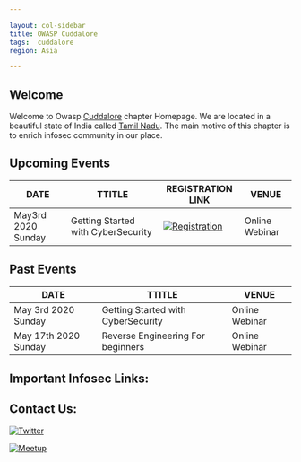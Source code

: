 ```yaml
---

layout: col-sidebar
title: OWASP Cuddalore
tags:  cuddalore
region: Asia

---
```


## Welcome
Welcome to Owasp [Cuddalore](https://en.wikipedia.org/wiki/Cuddalore) chapter Homepage. We are located in a beautiful state of India called [Tamil Nadu](https://en.wikipedia.org/wiki/Tamil_Nadu). The main motive of this chapter is to enrich infosec community in our place.

## Upcoming Events
| DATE | TTITLE | REGISTRATION LINK | VENUE |
| ---------------- | --------------- | --------------- | --------------- |
| May3rd 2020 Sunday | Getting Started with CyberSecurity | [![Registration](https://img.shields.io/badge/%F0%9F%93%83-Register-green)](https://www.townscript.com/e/getting-started-with-cybersecurity-320024) | Online Webinar |

## Past Events
| DATE | TTITLE | VENUE | 
| ---------------- | --------------- | --------------- |
| May 3rd 2020 Sunday | Getting Started with CyberSecurity | Online Webinar |
| May 17th 2020 Sunday | Reverse Engineering For beginners | Online Webinar | 

## Important Infosec Links:

## Contact Us:

[![Twitter](https://img.shields.io/badge/%F0%9F%90%A6-Twitter-blue)](https://www.twitter.com/owaspcuddalore) 

[![Meetup](https://img.shields.io/badge/%F0%9F%8E%89-Meetup-red)](https://www.meetup.com/OWASP-Cuddalore-Chapter)


